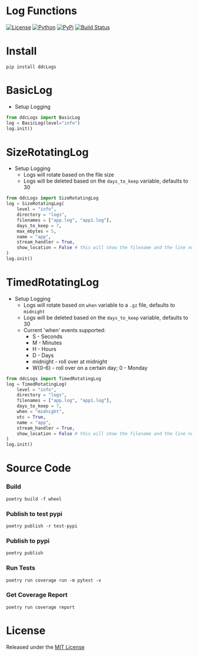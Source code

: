 # Log Functions

[![License](https://img.shields.io/github/license/ddc/ddcLogs.svg?style=plastic)](https://github.com/ddc/ddcLogs/blob/master/LICENSE)
[![Python](https://img.shields.io/badge/Python-3.10+-blue.svg?style=plastic)](https://www.python.org)
[![PyPi](https://img.shields.io/pypi/v/ddcLogs.svg?style=plastic)](https://pypi.python.org/pypi/ddcLogs)
[![Build Status](https://img.shields.io/endpoint.svg?url=https%3A//actions-badge.atrox.dev/ddc/ddcLogs/badge?ref=main&style=plastic&label=build&logo=none)](https://actions-badge.atrox.dev/ddc/ddcLogs/goto?ref=main)


# Install
```shell
pip install ddcLogs
```


# BasicLog
+ Setup Logging
```python
from ddcLogs import BasicLog
log = BasicLog(level="info")
log.init()
```


# SizeRotatingLog
+ Setup Logging
    + Logs will rotate based on the file size
    + Logs will be deleted based on the `days_to_keep` variable, defaults to 30
```python
from ddcLogs import SizeRotatingLog
log = SizeRotatingLog(
    level = "info",
    directory = "logs",
    filenames = ["app.log", "app1.log"],
    days_to_keep = 7,
    max_mbytes = 5,
    name = "app",
    stream_handler = True,
    show_location = False # this will show the filename and the line number where the message originated
)
log.init()
```


# TimedRotatingLog
+ Setup Logging
    + Logs will rotate based on `when` variable to a `.gz` file, defaults to `midnight`
    + Logs will be deleted based on the `days_to_keep` variable, defaults to 30
    + Current 'when' events supported:
        + S - Seconds
        + M - Minutes
        + H - Hours
        + D - Days
        + midnight - roll over at midnight
        + W{0-6} - roll over on a certain day; 0 - Monday
```python
from ddcLogs import TimedRotatingLog
log = TimedRotatingLog(
    level = "info",
    directory = "logs",
    filenames = ["app.log", "app1.log"],
    days_to_keep = 7,
    when = "midnight",
    utc = True,
    name = "app",
    stream_handler = True,
    show_location = False # this will show the filename and the line number where the message originated
)
log.init()
```


# Source Code
### Build
```shell
poetry build -f wheel
```

### Publish to test pypi
```shell
poetry publish -r test-pypi
```

### Publish to pypi
```shell
poetry publish
```

### Run Tests
```shell
poetry run coverage run -m pytest -v
```

### Get Coverage Report
```shell
poetry run coverage report
```

# License
Released under the [MIT License](LICENSE)
